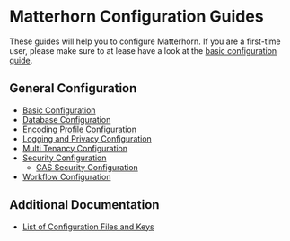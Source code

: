 Matterhorn Configuration Guides
===============================

These guides will help you to configure Matterhorn. If you are a first-time user, please make sure to at lease have a
look at the [basic configuration guide](basic.md).


General Configuration
---------------------

 - [Basic Configuration](basic.md)
 - [Database Configuration](database.md)
 - [Encoding Profile Configuration](encoding.md)
 - [Logging and Privacy Configuration](logging.and.privacy.md)
 - [Multi Tenancy Configuration](multi.tenancy.md)
 - [Security Configuration](security.md)
   - [CAS Security Configuration](security.cas.md)
 - [Workflow Configuration](workflow.md)

Additional Documentation
------------------------

 - [List of Configuration Files and Keys](configuration.files.and.keys.md)

